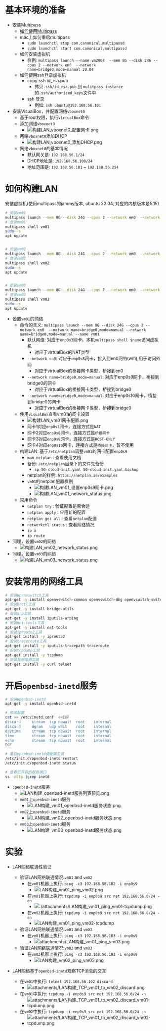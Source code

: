 # 基本环境的准备

- 安装Multipass
	- [如何使用Multipass](https://multipass.run/)
	- mac上如何重启multipass
		- `sudo launchctl stop com.canonical.multipassd`
		- `sudo launchctl start com.canonical.multipassd`
	- 如何安装虚拟机
		- 样例: `multipass launch --name vm2004  --mem 8G --disk 24G --cpus 2 --network en0  --network name=bridge0,mode=manual 20.04`
	- 如何使用ssh登录虚拟机
		- copy ssh id_rsa.pub
			- 拷贝`.ssh/id_rsa.pub` 到 `mulitpass instance`的`.ssh/authorized_keys`文件中
		- ssh 登录
			- 例如: `ssh ubuntu@192.168.56.101`
- 安装VisualBox，并配置网络`vboxnet0`
	- 基于root权限，执行`VirtualBox`命令
	- 添加网络`vboxnet0`
		- ![构建LAN_vboxnet0_配置网卡.png](构建LAN_vboxnet0_配置网卡.png)
	- 网络`vboxnet0`添加DHCP
		- ![构建LAN_vboxnet0_添加DHCP.png](构建LAN_vboxnet0_添加DHCP.png)
	- 网络`vboxnet0`的基本情况
		- 默认网关是: `192.168.56.1/24`
		- DHCP地址是: `192.168.56.100/24`
		- 地址范围是: `192.168.56.101` ~ `192.168.56.254`




# 如何构建LAN


安装虚拟机(使用multipass的jammy版本, ubuntu 22.04, 对应的内核版本是5.15)
```bash
# 安装vm01
multipass launch --mem 8G --disk 24G --cpus 2 --network en0  --network name=bridge0,mode=manual --network name=bridge0,mode=manual --name vm01
# 登录vm01
multipass shell vm01
sudo -s
apt update


# 安装vm02
multipass launch --mem 8G --disk 24G --cpus 2 --network en0  --network name=bridge0,mode=manual --network name=bridge0,mode=manual --name vm02
# 登录vm02
multipass shell vm02
sudo -s
apt update


# 安装vm03
multipass launch --mem 8G --disk 24G --cpus 2 --network en0  --network name=bridge0,mode=manual --network name=bridge0,mode=manual --name vm03
# 登录vm03
multipass shell vm03
sudo -s
apt update
```



- 设置`vm01`的网络
	- 命令的含义: `multipass launch --mem 8G --disk 24G --cpus 2 --network en0  --network name=bridge0,mode=manual --network name=bridge0,mode=manual --name vm01`
		- 默认网络: 对应于`enp0s3`网卡，本机`multipass shell $name`访问虚拟机
			- 对应于virtualBox的NAT类型
		- `--network en0`: 对应于`enp0s8`网卡，接入到en0网络(wifi),用于访问外网
			- 对应于virtualBox的桥接网卡类型，桥接到en0
		- `--network name=bridge0,mode=manual`: 对应于enp0s9网卡，桥接到bridge0的网卡
			- 对应于virtualBox的桥接网卡类型，桥接到bridge0
		- `--network name=bridge0,mode=manual`: 对应于enp0s10网卡，桥接到bridge0的网卡
			- 对应于virtualBox的桥接网卡类型，桥接到bridge0
	- 使用`visualBox`查看vm01的网卡设置
		- ![构建LAN_vm01网卡配置.png](构建LAN_vm01网卡配置.png)
		- 网卡1对应`enp0s3`网卡，连接方式是`NAT`
		- 网卡2对应`enp0s8`网卡，连接方式是`桥接网卡`
		- 网卡3对应`enp0s9`网卡，连接方式是`HOST-ONLY`
		- 网卡4对应`enp0s10`网卡，连接方式是`桥接网卡`，暂不使用
	- 构建LAN: 基于`/etc/netplan`调整`vm01`的网卡配置`enp0s9`
		- `man netplan` : 查看使用文档
		- 备份: `/etc/netplan`目录下的文件先备份
			- `cp 50-cloud-init.yaml 50-cloud-init.yaml.backup`
		- netplan的样例: `https://netplan.io/examples`
		- `vm01`的netplan配置样例
			- ![构建LAN_vm01_设置enp0s9网卡.png](构建LAN_vm01_设置enp0s9网卡.png)
			- ![构建LAN_vm01_network_status.png](构建LAN_vm01_network_status.png)
	- 常用命令
		- `netplan try` : 验证配置是否合适
		- `netplan apply` : 应用新的配置
		- `netplan get all` : 查看`netplan`配置 
		- `networkctl status` : 查看网络情况
		- `ip a`
		- `ip route`
- 同理，设置`vm02`的网络
	- ![构建LAN_vm02_network_status.png](构建LAN_vm02_network_status.png)
- 同理，设置`vm03`的网络
	- ![构建LAN_vm03_network_status.png](attachments/构建LAN_vm03_network_status.png)




# 安装常用的网络工具


```bash
# 安装openvswitch工具
apt-get -y install openvswitch-common openvswitch-dbg openvswitch-switch openvswitch-ipsec openvswitch-pki openvswitch-vtep
# 安装brctl工具
apt-get -y install bridge-utils
# 安装arp工具
apt-get -y install iputils-arping
# 安装net-tools工具
apt-get -y install net-tools 
# 安装iproute2工具
apt-get install -y iproute2
# 安装traceroute工具
apt-get install -y iputils-tracepath traceroute
# 安装tcpdump工具
apt-get install -y tcpdump
# 安装其他常用工具
apt-get install -y curl telnet 
```





# 开启`openbsd-inetd`服务


```bash
# 安装openbsd-inetd
apt-get -y install openbsd-inetd 

# 修改配置
cat >> /etc/inetd.conf  <<EOF
discard     stream  tcp nowait  root    internal 
discard     dgram   udp wait    root    internal 
daytime     stream  tcp nowait  root    internal 
time        stream  tcp nowait  root    internal 
echo        stream  tcp nowait  root    internal
EOF

# 重启openbsd-inetd使配置生效
/etc/init.d/openbsd-inetd restart
/etc/init.d/openbsd-inetd status

# 查看已开启的服务端口
ss -nltp |grep inetd
```



- `openbsd-inetd`服务
	- ![LAN构建_openbsd-inetd服务列表预览.png](LAN构建_openbsd-inetd服务列表预览.png)
	- `vm01`上`openbsd-inetd`服务
		- ![LAN构建_vm01_openbsd-inetd服务状态.png](LAN构建_vm01_openbsd-inetd服务状态.png)
	- `vm02`上`openbsd-inetd`服务
		- ![LAN构建_vm02_openbsd-inetd服务状态.png](attachments/LAN构建_vm02_openbsd-inetd服务状态.png)
	- `vm03`上`openbsd-inetd`服务
		- ![LAN构建_vm03_openbsd-inetd服务状态.png](LAN构建_vm03_openbsd-inetd服务状态.png)




# 实验

- LAN网络联通性验证
	- 验证LAN网络联通情况:`vm01` and `vm02`
		- 在`vm01`机器上执行: `ping -c3 192.168.56.102 -i enp0s9`
			- ![LAN构建_vm01_ping_vm02.png](attachments/LAN构建_vm01_ping_vm02.png)
		- 在`vm01`机器上执行: `tcpdump -i enp0s9 src net 192.168.56.0/24 -en`
			- ![./attachments/LAN构建_vm01_ping_vm01-tcpdump.png](attachments/LAN构建_vm01_ping_vm01-tcpdump.png)
		- 在`vm02`机器上执行: `tcpdump -i enp0s9 src net 192.168.56.0/24 -en`
			- ![LAN构建_vm01_ping_vm02-tcpdump](attachments/LAN构建_vm01_ping_vm02-tcpdump.png)
	- 验证LAN网络联通情况:`vm01` and `vm03`
		- 在`vm01`机器上执行: `ping -c3 192.168.56.103 -i enp0s9`
			- ![attachments/LAN构建_vm01_ping_vm03.png](attachments/LAN构建_vm01_ping_vm03.png)
	- 验证LAN网络联通情况:`vm02` and `vm03`
		- 在`vm02`机器上执行: `ping -c3 192.168.56.103 -i enp0s9`
			- ![LAN构建_vm02_ping_vm03.png](attachments/LAN构建_vm02_ping_vm03.png)





- LAN网络基于`openbsd-inetd`观察TCP消息的交互
	- 在`vm01`中执行: `telnet 192.168.56.102 discard`
		- ![attachments/LAN构建_TCP_vm01_to_vm02_discard.png](attachments/LAN构建_TCP_vm01_to_vm02_discard.png)
	- 在`vm01`中执行: `tcpdump -i enp0s9 src net 192.168.56.0/24 -n`
		- ![attachments/LAN构建_TCP_vm01_to_vm02_discard_vm01-tcpdump.png](attachments/LAN构建_TCP_vm01_to_vm02_discard_vm01-tcpdump.png)
	- 在`vm02`中执行: `tcpdump -i enp0s9 src net 192.168.56.0/24 -n`
		- ![attachments/LAN构建_TCP_vm01_to_vm02_discard_vm02-tcpdump.png](attachments/LAN构建_TCP_vm01_to_vm02_discard_vm02-tcpdump.png)







